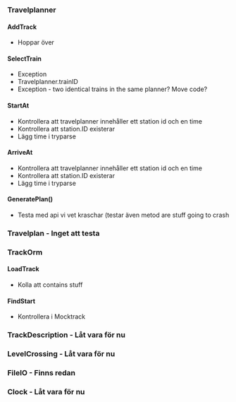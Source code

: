 ### Travelplanner

#### AddTrack
* Hoppar över

#### SelectTrain
* Exception
* Travelplanner.trainID
* Exception - two identical trains in the same planner? Move code?

#### StartAt
* Kontrollera att travelplanner innehåller ett station id och en time
* Kontrollera att station.ID existerar
* Lägg time i tryparse

#### ArriveAt
* Kontrollera att travelplanner innehåller ett station id och en time
* Kontrollera att station.ID existerar
* Lägg time i tryparse

#### GeneratePlan()
* Testa med api vi vet kraschar (testar även metod are stuff going to crash

### Travelplan - Inget att testa

### TrackOrm

#### LoadTrack
* Kolla att contains stuff

#### FindStart
* Kontrollera i Mocktrack

### TrackDescription - Låt vara för nu

### LevelCrossing - Låt vara för nu

### FileIO - Finns redan

### Clock - Låt vara för nu
